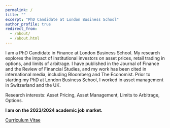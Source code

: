 ```yaml
---
permalink: /
title: ""
excerpt: "PhD Candidate at London Business School"
author_profile: true
redirect_from:
  - /about/
  - /about.html
---
```


I am a PhD Candidate in Finance at London Business School. My research explores the impact of institutional investors on asset prices, retail trading in options, and limits of arbitrage. I have published in the Journal of Finance and the Review of Financial Studies, and my work has been cited in international media, including Bloomberg and The Economist. Prior to starting my PhD at London Business School, I worked in asset management in Switzerland and the UK. 

Research interests: Asset Pricing, Asset Management, Limits to Arbitrage, Options.

**I am on the 2023/2024 academic job market.**

<a href="http://staisiya.github.io/files/Sikorskaya_CV_Long_nov23.pdf" style="color: black; text-decoration: underline;">Curriculum Vitae</a>

